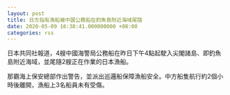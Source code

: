 ```yaml
---
layout: post
title: 日方指有漁船被中國公務船在釣魚島附近海域尾隨
date: 2020-05-09 16:38:41.000000000 +08:00
categories: rss
---
```


日本共同社報道，4艘中國海警局公務船在昨日下午4點起駛入尖閣諸島、即釣魚島附近海域，並尾隨2艘正在作業的日本漁船。

那霸海上保安總部作出警告，並派出巡邏船保障漁船安全。中方船隻航行約2個小時後離開，漁船上3名船員未有受傷。
